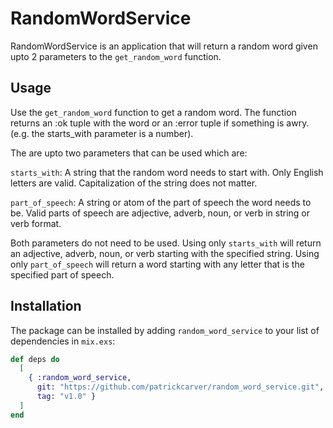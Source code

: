 # RandomWordService

RandomWordService is an application that will return a random word given upto 2 parameters to the `get_random_word` function.

## Usage

Use the `get_random_word` function to get a random word. The function returns an :ok tuple with the word or an :error tuple if something is awry. (e.g. the starts_with parameter is a number).

The are upto two parameters that can be used which are:

`starts_with`: A string that the random word needs to start with. Only English letters are valid. Capitalization of the string does not matter.

`part_of_speech`: A string or atom of the part of speech the word needs to be. Valid parts of speech are adjective, adverb, noun, or verb in string or verb format. 

Both parameters do not need to be used. Using only `starts_with` will return an adjective, adverb, noun, or verb starting with the specified string. Using only `part_of_speech` will return a word starting with any letter that is the specified part of speech. 

## Installation

The package can be installed by adding `random_word_service` 
to your list of dependencies in `mix.exs`:

```elixir
def deps do
  [
    { :random_word_service,
      git: "https://github.com/patrickcarver/random_word_service.git", 
      tag: "v1.0" }
  ]
end
```
